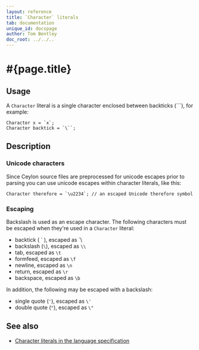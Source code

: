 ```yaml
---
layout: reference
title: `Character` literals
tab: documentation
unique_id: docspage
author: Tom Bentley
doc_root: ../../..
---
```


# #{page.title}

## Usage 

A `Character` literal is a single character enclosed between backticks (`\``), 
for example:


    Character x = `x`;
    Character backtick = `\``;

## Description

### Unicode characters

Since Ceylon source files are preprocessed for unicode escapes prior to parsing
you can use unicode escapes within character literals, like this:


    Character therefore = `\u2234`; // an escaped Unicode therefore symbol

### Escaping

Backslash is used as an escape character. The following characters must be 
escaped when they're used in a `Character` literal:

* backtick ( \` ), escaped as \`\
* backslash (`\`), escaped as `\\`
* tab, escaped as `\t`
* formfeed, escaped as `\f`
* newline, escaped as `\n`
* return, escaped as `\r`
* backspace, escaped as `\b`

In addition, the following may be escaped with a backslash:

* single quote (`'`), escaped as `\'`
* double quote (`"`), escaped as `\"`

## See also

* [Character literals in the language specification](#{page.doc_root}/#{site.urls.spec_relative}#characterliterals)

